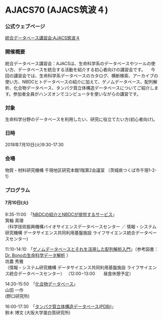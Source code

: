 # AJACS70 (AJACS筑波４)

### 公式ウェブページ
[統合データベース講習会:AJACS筑波４](https://events.biosciencedbc.jp/training/ajacs70)  

### 開催概要
統合データベース講習会：AJACSは、生命科学系のデータベースやツールの使い方、データベースを統合する活動を紹介する初心者向けの講習会です。
　今回の講習会では、生命科学系データベースのカタログ、横断検索、アーカイブの使い方、NBDCヒトデータベースの紹介に加えて、ゲノムデータベース、配列解析、化合物データベース、タンパク質立体構造データベースについてご紹介します。参加者全員がハンズオンでコンピュータを使いながらの講習です。
 
### 対象
生命科学分野のデータベースを利用したい、研究に役立てたい方(初心者向け)。  

### 日時
2018年7月10日(火)9:30-17:30 

### 会場
物質・材料研究機構 千現地区研究本館1階第2会議室
（茨城県つくば市千現1-2-1）

### プログラム
#### 7月10日(火)
 9:35-11:00　「[NBDCの紹介とNBDCが提供するサービス](https://github.com/AJACS-training/AJACS70/blob/master/01_minowa/)」    
箕輪 真理  
（科学技術振興機構バイオサイエンスデータベースセンター ／ 情報・システム研究機構 データサイエンス共同利用基盤施設 ライフサイエンス統合データベースセンター)  


11:10-14:10　「[ゲノムデータベースとそれを活用した配列解析入門](https://github.com/AJACS-training/AJACS70/blob/master/02_bono/)」（参考図書：[Dr. Bonoの生命科学データ解析](https://www.medsi.co.jp/books/products/detail.php?product_id=3588) ）  
坊農 秀雅  
（情報・システム研究機構 データサイエンス共同利用基盤施設 ライフサイエンス統合データベースセンター）
（12:00−13:00　　昼食休憩予定）


14:20-15:50　「[化合物データベース](https://github.com/AJACS-training/AJACS70/blob/master/03_yamada/)」  
山田 一作  
(野口研究所)


16:00-17:30　「[タンパク質立体構造データベース(PDBj)](https://github.com/AJACS-training/AJACS70/blob/master/04_suzuki/)」  
鈴木 博文 
(大阪大学蛋白質研究所)
